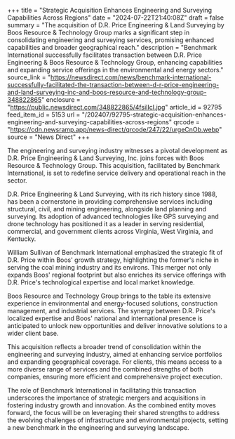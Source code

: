 +++
title = "Strategic Acquisition Enhances Engineering and Surveying Capabilities Across Regions"
date = "2024-07-22T21:40:08Z"
draft = false
summary = "The acquisition of D.R. Price Engineering & Land Surveying by Boos Resource & Technology Group marks a significant step in consolidating engineering and surveying services, promising enhanced capabilities and broader geographical reach."
description = "Benchmark International successfully facilitates transaction between D.R. Price Engineering & Boos Resource & Technology Group, enhancing capabilities and expanding service offerings in the environmental and energy sectors."
source_link = "https://newsdirect.com/news/benchmark-international-successfully-facilitated-the-transaction-between-d-r-price-engineering-and-land-surveying-inc-and-boos-resource-and-technology-group-348822865"
enclosure = "https://public.newsdirect.com/348822865/4fsilIcI.jpg"
article_id = 92795
feed_item_id = 5153
url = "/202407/92795-strategic-acquisition-enhances-engineering-and-surveying-capabilities-across-regions"
qrcode = "https://cdn.newsramp.app/news-direct/qrcode/247/22/urgeCnOb.webp"
source = "News Direct"
+++

<p>The engineering and surveying industry witnesses a pivotal development as D.R. Price Engineering & Land Surveying, Inc. joins forces with Boos Resource & Technology Group. This acquisition, facilitated by Benchmark International, is set to redefine service delivery and operational reach in the sector.</p><p>D.R. Price Engineering & Land Surveying, with its rich history since 1988, has been a cornerstone in providing comprehensive services including structural, civil, and mining engineering, alongside land planning and surveying. Its adoption of advanced technologies like GPS surveying and drone technology has positioned it as a leader in serving residential, commercial, and government clients across Virginia, West Virginia, and Kentucky.</p><p>William Sullivan of Benchmark International emphasized the strategic fit of D.R. Price within Boos' growth strategy, highlighting the former's niche in serving the coal mining industry and its environs. This merger not only expands Boos' regional footprint but also enriches its service offerings with D.R. Price's technological expertise and local market knowledge.</p><p>Boos Resource and Technology Group brings to the table its extensive experience in environmental and energy-focused solutions, construction management, and industrial services. The synergy between D.R. Price's localized expertise and Boos' national and international presence is anticipated to unlock new opportunities and deliver innovative solutions to a wider client base.</p><p>This acquisition reflects a broader trend of consolidation within the engineering and surveying industry, aimed at enhancing service portfolios and expanding geographical coverage. For clients, this means access to a more diverse range of services and the combined strengths of both companies, ensuring more efficient and comprehensive project execution.</p><p>The role of Benchmark International in facilitating this transaction underscores the importance of strategic mergers and acquisitions in fostering industry growth and innovation. As the combined entity moves forward, the focus will be on leveraging their shared strengths to address the evolving challenges of infrastructure and environmental projects, setting a new benchmark in the engineering and surveying landscape.</p>